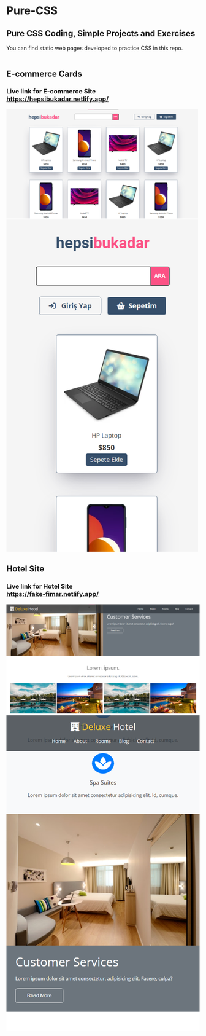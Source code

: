 # Pure-CSS

## Pure CSS Coding, Simple Projects and Exercises

You can find static web pages developed to practice CSS in this repo.
<br>
<br>

## E-commerce Cards

### Live link for E-commerce Site <br> https://hepsibukadar.netlify.app/

<img src="ScreenShots/e-commerce.png" width="500px" />
<img src="ScreenShots/e-commerce-responsive.png" width="500px" />

## Hotel Site

### Live link for Hotel Site <br> https://fake-fimar.netlify.app/

![E-commerce Website](/ScreenShots/hotel-site1.png)
![E-commerce Website](/ScreenShots/hotel-site-responsive-1.png)
